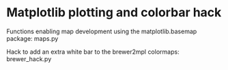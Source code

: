 # Matplotlib plotting and colorbar hack

Functions enabling map development using the matplotlib.basemap package: maps.py

Hack to add an extra white bar to the brewer2mpl colormaps: brewer_hack.py

